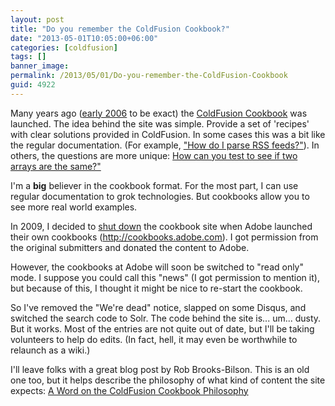 ```yaml
---
layout: post
title: "Do you remember the ColdFusion Cookbook?"
date: "2013-05-01T10:05:00+06:00"
categories: [coldfusion]
tags: []
banner_image: 
permalink: /2013/05/01/Do-you-remember-the-ColdFusion-Cookbook
guid: 4922
---
```


Many years ago (<a href="http://www.raymondcamden.com/index.cfm/2006/1/6/Get-Cooking-with-ColdFusion">early 2006</a> to be exact) the <a href="http://www.coldfusioncookbook.com">ColdFusion Cookbook</a> was launched. The idea behind the site was simple. Provide a set of 'recipes' with clear solutions provided in ColdFusion. In some cases this was a bit like the regular documentation. (For example, <a href="http://coldfusioncookbook.com/entry/154/How-do-I-parse-RSS-feeds?">"How do I parse RSS feeds?"</a>). In others, the questions are more unique: <a href="http://coldfusioncookbook.com/entry/152/How-can-you-test-to-see-if-two-arrays-are-the-same?">How can you test to see if two arrays are the same?"</a>

I'm a <strong>big</strong> believer in the cookbook format. For the most part, I can use regular documentation to grok technologies. But cookbooks allow you to see more real world examples. 

In 2009, I decided to <a href="http://www.raymondcamden.com/index.cfm/2009/5/18/ColdFusion-Cookbook-Update">shut down</a> the cookbook site when Adobe launched their own cookbooks (<a href="http://cookbooks.adobe.com">http://cookbooks.adobe.com</a>). I got permission from the original submitters and donated the content to Adobe.

However, the cookbooks at Adobe will soon be switched to "read only" mode. I suppose you could call this "news" (I got permission to mention it), but because of this, I thought it might be nice to re-start the cookbook.

So I've removed the "We're dead" notice, slapped on some Disqus, and switched the search code to Solr. The code behind the site is... um... dusty. But it works. Most of the entries are not quite out of date, but I'll be taking volunteers to help do edits. (In fact, hell, it may even be worthwhile to relaunch as a wiki.) 

I'll leave folks with a great blog post by Rob Brooks-Bilson. This is an old one too, but it helps describe the philosophy of what kind of content the site expects: <a href="http://rob.brooks-bilson.com/index.cfm/2006/2/3/A-Word-on-the-ColdFusion-Cookbook-Philosophy">A Word on the ColdFusion Cookbook Philosophy</a>